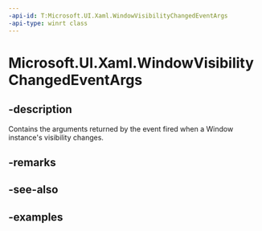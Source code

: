 ```yaml
---
-api-id: T:Microsoft.UI.Xaml.WindowVisibilityChangedEventArgs
-api-type: winrt class
---
```


# Microsoft.UI.Xaml.WindowVisibilityChangedEventArgs

<!--
public sealed class WindowVisibilityChangedEventArgs
-->


## -description
Contains the arguments returned by the event fired when a Window instance's visibility changes.
## -remarks

## -see-also

## -examples


